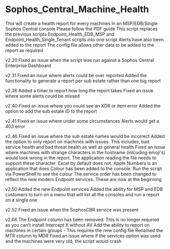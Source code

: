 # Sophos_Central_Machine_Health
This will create a health report for every machines in an MSP/EDB/Single Sophos Central console
Please follow the PDF guide
This script replaces the previous scripts Endpoint_Health_EDB_MSP and Endpoint_Health_Single_Tenant scripts into one script
Alerts have also been added to the report
The config file allows other data to be added to the report as required

v2.20
Fixed an issue when the script was run against a Sophos Central Enterprise Dashboard

v2.31
Fixed an issue where alerts could be over reported
Added the functionality to generate a report per sub estate rather than one big report

v2.36
Added a timer to report how long the report takes
Fixed an issue where some alerts could be missed

v2.40
Fixed an issue where you could see an XDR or item error
Added the option to add the sub estate ID to the report

v2.41
Fixed an issue where under some circumstances Alerts would get a 403 error

v2.46
Fixed an issue where the sub estate names would be incorrect
Added the option to only report on machines with issues. This includes, bad service health and bad threat health as well as general health
Fixed an issue where machines with strange characters in the hostname (inlcuding emoji's) would look wrong in the report. The application reading the file needs to support these character. Excel by default does not. Apple Numbers is an application that does
Colour has been added to the console. Run the script via PowerShell to see the colour
The service order has been changed to reflect the new modern Endpoint services. These are now at the beginning

v2.50
Added the new Endpoint services
Added the ability for MSP and EDB customers to turn on a menu that will list all the consoles and run a report on a single one

v2.52
Fixed an issue when the SophosCBR service was present

v2.66
The Endpoint column has been removed. This is no longer requried as you can't install Intercept X without AV
Add the ability to report on machines in certain groups - This requires the new config file
Renamed the MTR column to MDR
Fixed an issue where if the services option was used and the machines were very old, the script would crash
